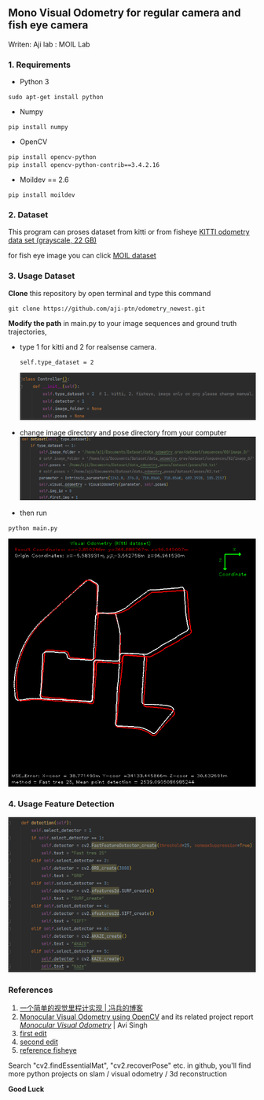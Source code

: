## Mono Visual Odometry for regular camera and fish eye camera
Writen: Aji
lab : MOIL Lab

### 1. Requirements
* Python 3
```buildoutcfg
sudo apt-get install python
```
* Numpy
```buildoutcfg
pip install numpy
```
* OpenCV
```buildoutcfg
pip install opencv-python
pip install opencv-python-contrib==3.4.2.16
```
* Moildev == 2.6
```buildoutcfg
pip install moildev
```

### 2. Dataset
This program can proses dataset from kitti or from fisheye
 [KITTI odometry data set (grayscale, 22 GB)](http://www.cvlibs.net/datasets/kitti/eval_odometry.php)

 for fish eye image you can click [MOIL dataset](https://mcut-my.sharepoint.com/:f:/r/personal/m07158025_o365_mcut_edu_tw/Documents/MOIL-dataset?csf=1&web=1&e=5zFEHN)
### 3. Usage Dataset
**Clone** this repository by open terminal and type this command
```buildoutcfg
git clone https://github.com/aji-ptn/odometry_newest.git
```

**Modify the path** in main.py to your image sequences and ground truth trajectories,

- type 1 for kitti and 2 for realsense camera.
  ```buildoutcfg
  self.type_dataset = 2
  ```
  ![](asset/type_dataset.png)


- change image directory and pose directory from your computer
![](asset/dataset.png)

- then run
```
python main.py
```
![img](kitti/00_Fast_tres_25.png)
### 4. Usage Feature Detection
![](asset/feature.png)


### References
1. [一个简单的视觉里程计实现 | 冯兵的博客](http://fengbing.net/2015/07/26/%E4%B8%80%E4%B8%AA%E7%AE%80%E5%8D%95%E7%9A%84%E8%A7%86%E8%A7%89%E9%87%8C%E7%A8%8B%E8%AE%A1%E5%AE%9E%E7%8E%B01/ )<br>
2. [Monocular Visual Odometry using OpenCV](http://avisingh599.github.io/vision/monocular-vo/) and its related project report [_Monocular Visual Odometry_](http://avisingh599.github.io/assets/ugp2-report.pdf) | Avi Singh
3. [first edit](https://github.com/yueying/LearningVO)
4. [second edit](https://github.com/uoip/monoVO-python)
5. [reference fisheye](https://github.com/MoilOrg/odometry/tree/main)

Search "cv2.findEssentialMat", "cv2.recoverPose" etc. in github, you'll find more python projects on slam / visual odometry / 3d reconstruction

**Good Luck**
